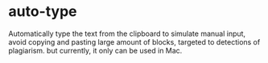 # auto-type
Automatically type the text from the clipboard to simulate manual input, avoid copying and pasting large amount of blocks, targeted to detections of plagiarism.
but currently, it only can be used in Mac.
